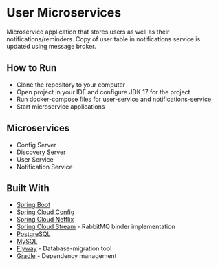 User Microservices
===

Microservice application that stores users as well as their notifications/reminders. Copy of user table in notifications service is updated using message broker.

## How to Run

* Clone the repository to your computer
* Open project in your IDE and configure JDK 17 for the project
* Run docker-compose files for user-service and notifications-service
* Start microservice applications

## Microservices

* Config Server
* Discovery Server
* User Service
* Notification Service

## Built With

* [Spring Boot](https://spring.io/projects/spring-boot)
* [Spring Cloud Config](https://spring.io/projects/spring-cloud-config)
* [Spring Cloud Netflix](https://spring.io/projects/spring-cloud-netflix)
* [Spring Cloud Stream](https://spring.io/projects/spring-cloud-stream) - RabbitMQ binder implementation
* [PostgreSQL](https://www.postgresql.org/)
* [MySQL](https://www.mysql.com/)
* [Flyway](https://flywaydb.org/) - Database-migration tool
* [Gradle](https://gradle.org/) - Dependency management